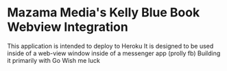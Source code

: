 # Mazama Media's Kelly Blue Book Webview Integration



This application is intended to deploy to Heroku
It is designed to be used inside of a web-view window inside of a messenger app (prolly fb)
Building it primarily with Go
Wish me luck
